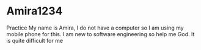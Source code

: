 # Amira1234
Practice 
My name is Amira,
I do not have a computer so I am using my mobile phone for this.
I am new to software engineering so help me God.
It is quite difficult for me 
